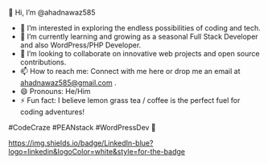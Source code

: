 👋 Hi, I’m @ahadnawaz585

- 👀 I’m interested in exploring the endless possibilities of coding and tech.
- 🌱 I’m currently learning and growing as a seasonal Full Stack Developer and also WordPress/PHP Developer.
- 💞️ I’m looking to collaborate on innovative web projects and open source contributions.
- 📫 How to reach me: Connect with me here or drop me an email at ahadnawaz585@gmail.com .
- 😄 Pronouns: He/Him
- ⚡ Fun fact: I believe lemon grass tea / coffee  is the perfect fuel for coding adventures!

#CodeCraze #PEANstack #WordPressDev 🚀


https://img.shields.io/badge/LinkedIn-blue?logo=linkedin&logoColor=white&style=for-the-badge
